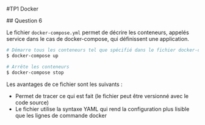 #TP1 Docker

## Question 6

Le fichier `docker-compose.yml` permet de décrire les conteneurs, appelés service dans le cas de docker-compose, qui définissent une application.
```bash
# Démarre tous les conteneurs tel que spécifié dans le fichier docker-compose.yml
$ docker-compose up

# Arrête les conteneurs
$ docker-compose stop
```

Les avantages de ce fichier sont les suivants :
- Permet de tracer ce qui est fait (le fichier peut être versionné avec le code source)
- Le fichier utilise la syntaxe YAML qui rend la configuration plus lisible que les lignes de commande docker